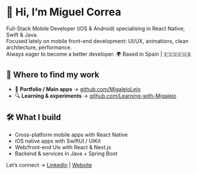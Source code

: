 # 👋 Hi, I’m Miguel Correa  
Full-Stack Mobile Developer (iOS & Android) specialising in React Native, Swift & Java.  
Focused lately on mobile front-end development: UI/UX, animations, clean architecture, performance.  
Always eager to become a better developer. 🌍 Based in Spain | 🇪🇸🇩🇪🇬🇧  

## 📂 Where to find my work  
- 🎯 **Portfolio / Main apps** → [github.com/MigalejoLejo](https://github.com/MigalejoLejo)  
- 🔍 **Learning & experiments** → [github.com/Learning-with-Migalejo](https://github.com/Learning-with-Migalejo)  

## 🛠 What I build  
- Cross-platform mobile apps with React Native  
- iOS native apps with SwiftUI / UIKit  
- Web/front-end UIs with React & Next.js  
- Backend & services in Java + Spring Boot  

Let’s connect → [LinkedIn](https://www.linkedin.com/in/miguelcorreaavila/) | [Website](https://correa-avila.com)
